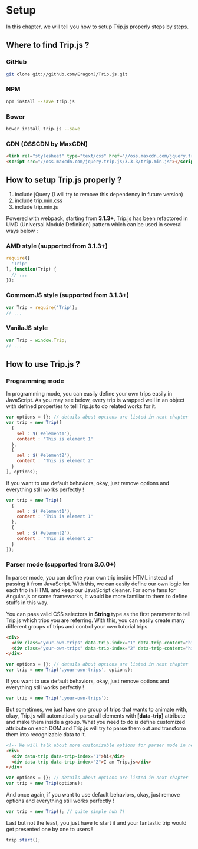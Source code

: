 # Setup

In this chapter, we will tell you how to setup Trip.js properly steps by steps.

## Where to find Trip.js ?

### GitHub

```bash
git clone git://github.com/EragonJ/Trip.js.git
```

### NPM

```bash
npm install --save trip.js
```

### Bower

```bash
bower install trip.js --save
```

### CDN (OSSCDN by MaxCDN)

```html
<link rel="stylesheet" type="text/css" href="//oss.maxcdn.com/jquery.trip.js/3.3.3/trip.min.css"/>
<script src="//oss.maxcdn.com/jquery.trip.js/3.3.3/trip.min.js"></script>
```

## How to setup Trip.js properly ?

1. include jQuery (I will try to remove this dependency in future version)
2. include trip.min.css
3. include trip.min.js

Powered with webpack, starting from **3.1.3+**, Trip.js has been refactored in UMD (Universal Module Definition) pattern which can be used in several ways below :

### AMD style (supported from 3.1.3+)

```javascript
require([
  'Trip'
], function(Trip) {
  // ...
});
```

### CommomJS style (supported from 3.1.3+)

```javascript
var Trip = require('Trip');
// ...
```

### VanilaJS style

```javascript
var Trip = window.Trip;
// ...
```

## How to use Trip.js ?

### Programming mode

In programming mode, you can easily define your own trips easily in JavaScript. As you may see below, every trip is wrapped well in an object with defined properties to tell Trip.js to do related works for it.

```javascript
var options = {}; // details about options are listed in next chapter
var trip = new Trip([
  { 
    sel : $('#element1'),
    content : 'This is element 1'
  },
  {
    sel : $('#element2'),
    content : 'This is element 2'
  }
], options);
```

If you want to use default behaviors, okay, just remove options and everything still works perfectly !

```javascript
var trip = new Trip([
  { 
    sel : $('#element1'),
    content : 'This is element 1'
  },
  {
    sel : $('#element2'),
    content : 'This is element 2'
  }
]);
```

### Parser mode (supported from 3.0.0+)

In parser mode, you can define your own trip inside HTML instead of passing it from JavaScript. With this, we can easily define our own logic for each trip in HTML and keep our JavaScript cleaner. For some fans for Angular.js or some frameworks, it would be more familiar to them to define stuffs in this way.

You can pass valid CSS selectors in **String** type as the first parameter to tell Trip.js which trips you are referring. With this, you can easily create many different groups of trips and control your own tutorial trips.

```html
<div>
  <div class="your-own-trips" data-trip-index="1" data-trip-content="hi1" data-trip-position="n" data-trip-delay="100">hi</div>
  <div class="your-own-trips" data-trip-index="2" data-trip-content="hi2" data-trip-position="e" data-trip-delay="200" data-trip-expose="true">I am Trip.js</div>
</div>
```

```javascript
var options = {}; // details about options are listed in next chapter
var trip = new Trip('.your-own-trips', options);
```

If you want to use default behaviors, okay, just remove options and everything still works perfectly !

```javascript
var trip = new Trip('.your-own-trips');
```
But sometimes, we just have one group of trips that wants to animate with, okay, Trip.js will automatically parse all elements with **[data-trip]** attribute and make them inside a group. What you need to do is define customized attribute on each DOM and Trip.js will try to parse them out and transform them into recognizable data to it.

```html
<!-- We will talk about more customizable options for parser mode in next chapter -->
<div>
  <div data-trip data-trip-index="1">hi</div>
  <div data-trip data-trip-index="2">I am Trip.js</div>
</div>
```

```javascript
var options = {}; // details about options are listed in next chapter
var trip = new Trip(options);
```

And once again, if you want to use default behaviors, okay, just remove options and everything still works perfectly !

```javascript
var trip = new Trip(); // quite simple huh ?!
```

Last but not the least, you just have to start it and your fantastic trip would get presented one by one to users !

```javascript
trip.start();
```
